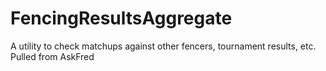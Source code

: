 # FencingResultsAggregate
A utility to check matchups against other fencers, tournament results, etc. Pulled from AskFred
